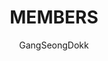 ---
layout: members
title: MEMBERS
subtitle: GangSeongDokk
permalink: /members/
postorder: 2
members: [
    {
        name : 김성준,
        url: https://naver.com,
        detail: ㅏ어미러아ㅣㄴㅁ;ㅏㄴ허ㅏㅣㅁ뇌나호아ㅣㅁ너ㅘㅇ러ㅣㅏㅁㄴ;어
    },
    {
        name : 이강윤,
        url: https://naver.com,
        detail: 아럼;ㅣㄴㅇ러ㅏ;ㅣㅁㄴ어랴ㅗㄴ히어ㅏㄴ하ㅣㅗ만ㅇ히ㅗ;ㅁ난러ㅣㅓ아ㅣ;러ㅏㅣㅁㄴ런
    },
    {
        name : 유덕균,
        url: https://naver.com,
        detail: 재ㅑ겨뱌어ㅗ라ㅣ;휴러ㅏㅣ워ㅠㅣ라;어ㅠㅑㅗ머ㅏㄴ류;ㅣㄴㅇㄹ먀ㅐㅓ쟈ㅓㅎ로혀ㅑ오;만랴ㅐ
    },
]
---